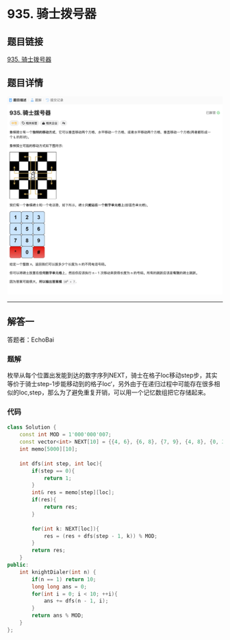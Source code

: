 # 935. 骑士拨号器
## 题目链接  
[935. 骑士拨号器](https://leetcode.cn/problems/knight-dialer/description/?envType=daily-question&envId=2024-12-10)
## 题目详情
![题目图片](Img/935.png)

***
## 解答一
答题者：EchoBai

### 题解
枚举从每个位置出发能到达的数字序列NEXT，骑士在格子loc移动step步，其实等价于骑士step-1步能移动到的格子loc‘，另外由于在递归过程中可能存在很多相似的loc,step，那么为了避免重复开销，可以用一个记忆数组把它存储起来。

### 代码
``` cpp
class Solution {
    const int MOD = 1'000'000'007;
    const vector<int> NEXT[10] = {{4, 6}, {6, 8}, {7, 9}, {4, 8}, {0, 3, 9}, {}, {0, 1, 7}, {2, 6}, {1, 3}, {2, 4}};
    int memo[5000][10];

    int dfs(int step, int loc){
        if(step == 0){
            return 1;
        }
        int& res = memo[step][loc];
        if(res){
            return res;
        }

        for(int k: NEXT[loc]){
            res = (res + dfs(step - 1, k)) % MOD;
        }
        return res;
    }
public:
    int knightDialer(int n) {
        if(n == 1) return 10;
        long long ans = 0;
        for(int i = 0; i < 10; ++i){
            ans += dfs(n - 1, i);
        }
        return ans % MOD;
    }
};
```
